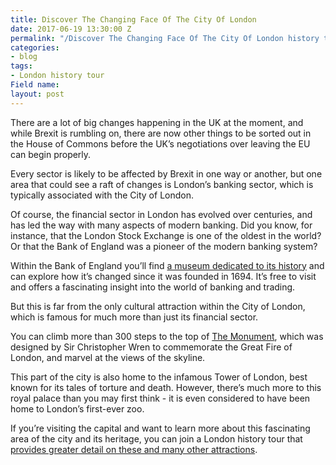 ```yaml
---
title: Discover The Changing Face Of The City Of London
date: 2017-06-19 13:30:00 Z
permalink: "/Discover The Changing Face Of The City Of London history tour/"
categories:
- blog
tags:
- London history tour
Field name: 
layout: post
---
```


There are a lot of big changes happening in the UK at the moment, and while Brexit is rumbling on, there are now other things to be sorted out in the House of Commons before the UK’s negotiations over leaving the EU can begin properly.

Every sector is likely to be affected by Brexit in one way or another, but one area that could see a raft of changes is London’s banking sector, which is typically associated with the City of London.

Of course, the financial sector in London has evolved over centuries, and has led the way with many aspects of modern banking. Did you know, for instance, that the London Stock Exchange is one of the oldest in the world? Or that the Bank of England was a pioneer of the modern banking system?

Within the Bank of England you’ll find [a museum dedicated to its history](http://www.visitlondon.com/things-to-do/place/611007-bank-of-england-museum) and can explore how it’s changed since it was founded in 1694. It’s free to visit and offers a fascinating insight into the world of banking and trading. 

But this is far from the only cultural attraction within the City of London, which is famous for much more than just its financial sector. 

You can climb more than 300 steps to the top of [The Monument](http://www.visitlondon.com/things-to-do/place/100165-monument), which was designed by Sir Christopher Wren to commemorate the Great Fire of London, and marvel at the views of the skyline. 

This part of the city is also home to the infamous Tower of London, best known for its tales of torture and death. However, there’s much more to this royal palace than you may first think - it is even considered to have been home to London’s first-ever zoo.

If you’re visiting the capital and want to learn more about this fascinating area of the city and its heritage, you can join a London history tour that [provides greater detail on these and many other attractions](http://www.insider-london.co.uk/tours/london-finance-walking-tour/). 
